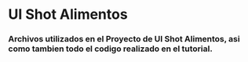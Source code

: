 # UI Shot Alimentos

### Archivos utilizados en el Proyecto de UI Shot Alimentos, asi como tambien todo el codigo realizado en el tutorial.
